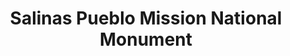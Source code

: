 ---
layout: repo
title: "Salinas Pueblo Mission National Monument "
id: 23936
permalink: repos/23936/
---